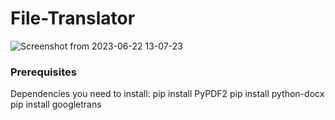 # File-Translator

![Screenshot from 2023-06-22 13-07-23](https://github.com/Lawand02/File-Translator-/assets/101660711/9a355cda-619b-432a-b5ef-9bc5ac26bda5)
### Prerequisites
Dependencies you need to install:
  pip install PyPDF2
  pip install python-docx
  pip install googletrans

